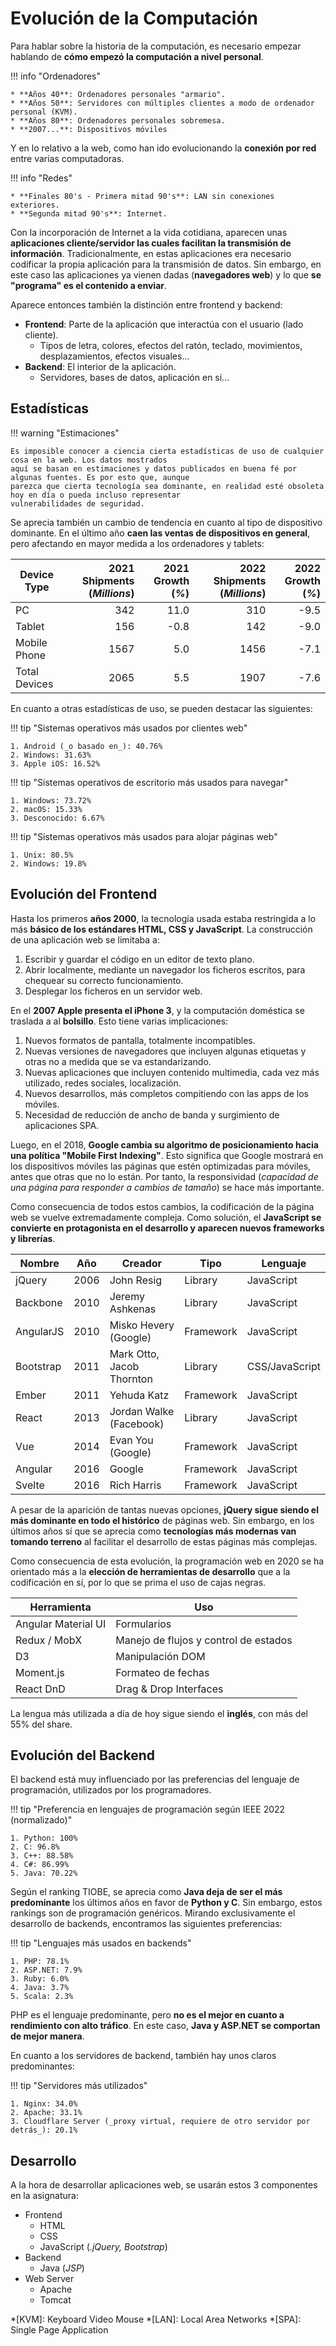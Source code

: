 # Evolución de la Computación

Para hablar sobre la historia de la computación, es necesario empezar hablando de **cómo empezó la
computación a nivel personal**.

!!! info "Ordenadores"

    * **Años 40**: Ordenadores personales "armario".
    * **Años 50**: Servidores con múltiples clientes a modo de ordenador personal (KVM).
    * **Años 80**: Ordenadores personales sobremesa.
    * **2007...**: Dispositivos móviles

Y en lo relativo a la web, como han ido evolucionando la **conexión por red** entre varias computadoras.

!!! info "Redes"

    * **Finales 80's - Primera mitad 90's**: LAN sin conexiones exteriores.
    * **Segunda mitad 90's**: Internet.

Con la incorporación de Internet a la vida cotidiana, aparecen unas **aplicaciones cliente/servidor
las cuales facilitan la transmisión de información**. Tradicionalmente, en estas aplicaciones era
necesario codificar la propia aplicación para la transmisión de datos. Sin embargo, en este caso las
aplicaciones ya vienen dadas (**navegadores web**) y lo que **se "programa" es el contenido a enviar**.

Aparece entonces también la distinción entre frontend y backend:

* **Frontend**: Parte de la aplicación que interactúa con el usuario (lado cliente).
    * Tipos de letra, colores, efectos del ratón, teclado, movimientos, desplazamientos, efectos visuales...
* **Backend**: El interior de la aplicación.
    * Servidores, bases de datos, aplicación en sí...

## Estadísticas

!!! warning "Estimaciones"

    Es imposible conocer a ciencia cierta estadísticas de uso de cualquier cosa en la web. Los datos mostrados
    aquí se basan en estimaciones y datos publicados en buena fé por algunas fuentes. Es por esto que, aunque
    parezca que cierta tecnología sea dominante, en realidad esté obsoleta hoy en día o pueda incluso representar
    vulnerabilidades de seguridad.

Se aprecia también un cambio de tendencia en cuanto al tipo de dispositivo dominante. En el último año
**caen las ventas de dispositivos en general**, pero afectando en mayor medida a los ordenadores y tablets:

| **Device Type** | **2021 Shipments (_Millions_)** | **2021 Growth (_%_)** | **2022 Shipments (_Millions_)** | **2022 Growth (_%_)** |
|-----------------|--------------------------------:|----------------------:|--------------------------------:|----------------------:|
| PC              |                             342 |                  11.0 |                             310 |                  -9.5 |
| Tablet          |                             156 |                  -0.8 |                             142 |                  -9.0 |
| Mobile Phone    |                            1567 |                   5.0 |                            1456 |                  -7.1 |
| Total Devices   |                            2065 |                   5.5 |                            1907 |                  -7.6 |

En cuanto a otras estadísticas de uso, se pueden destacar las siguientes:

!!! tip "Sistemas operativos más usados por clientes web"

    1. Android (_o basado en_): 40.76%
    2. Windows: 31.63%
    3. Apple iOS: 16.52%

!!! tip "Sistemas operativos de escritorio más usados para navegar"

    1. Windows: 73.72%
    2. macOS: 15.33%
    3. Desconocido: 6.67%

!!! tip "Sistemas operativos más usados para alojar páginas web"

    1. Unix: 80.5%
    2. Windows: 19.8%

## Evolución del Frontend

Hasta los primeros **años 2000**, la tecnología usada estaba restringida a lo más **básico de los estándares
HTML, CSS y JavaScript**. La construcción de una aplicación web se limitaba a:

1. Escribir y guardar el código en un editor de texto plano.
2. Abrir localmente, mediante un navegador los ficheros escritos, para chequear su correcto funcionamiento.
3. Desplegar los ficheros en un servidor web.

En el **2007 Apple presenta el iPhone 3**, y la computación doméstica se traslada a al **bolsillo**. Esto tiene varias
implicaciones:

1. Nuevos formatos de pantalla, totalmente incompatibles.
2. Nuevas versiones de navegadores que incluyen algunas etiquetas y otras no a medida que se va estandarizando.
3. Nuevas aplicaciones que incluyen contenido multimedia, cada vez más utilizado, redes sociales, localización.
4. Nuevos desarrollos, más completos compitiendo con las apps de los móviles.
5. Necesidad de reducción de ancho de banda y surgimiento de aplicaciones SPA.

Luego, en el 2018, **Google cambia su algoritmo de posicionamiento hacia una política "Mobile First Indexing"**.
Esto significa que Google mostrará en los dispositivos móviles las páginas que estén optimizadas para móviles, antes
que otras que no lo están. Por tanto, la responsividad (_capacidad de una página para responder a cambios de
tamaño_) se hace más importante.

Como consecuencia de todos estos cambios, la codificación de la página web se vuelve extremadamente compleja. Como
solución, el **JavaScript se convierte en protagonista en el desarrollo y aparecen nuevos frameworks y librerías**.

| **Nombre** | **Año** | **Creador**               | **Tipo**  | **Lenguaje**   |
|------------|---------|---------------------------|-----------|----------------|
| jQuery     | 2006    | John Resig                | Library   | JavaScript     |
| Backbone   | 2010    | Jeremy Ashkenas           | Library   | JavaScript     |
| AngularJS  | 2010    | Misko Hevery (Google)     | Framework | JavaScript     |
| Bootstrap  | 2011    | Mark Otto, Jacob Thornton | Library   | CSS/JavaScript |
| Ember      | 2011    | Yehuda Katz               | Framework | JavaScript     |
| React      | 2013    | Jordan Walke (Facebook)   | Library   | JavaScript     |
| Vue        | 2014    | Evan You (Google)         | Framework | JavaScript     |
| Angular    | 2016    | Google                    | Framework | JavaScript     |
| Svelte     | 2016    | Rich Harris               | Framework | JavaScript     |

A pesar de la aparición de tantas nuevas opciones, **jQuery sigue siendo el más dominante en todo el histórico** de
páginas web. Sin embargo, en los últimos años sí que se aprecia como **tecnologías más modernas van tomando terreno**
al facilitar el desarrollo de estas páginas más complejas.

Como consecuencia de esta evolución, la programación web en 2020 se ha orientado más a la **elección de
herramientas de desarrollo** que a la codificación en sí, por lo que se prima el uso de cajas negras.

| **Herramienta**     | **Uso**                               |
|---------------------|---------------------------------------|
| Angular Material UI | Formularios                           |
| Redux / MobX        | Manejo de flujos y control de estados |
| D3                  | Manipulación DOM                      |
| Moment.js           | Formateo de fechas                    |
| React DnD           | Drag & Drop Interfaces                |

La lengua más utilizada a día de hoy sigue siendo el **inglés**, con más del 55% del share.

## Evolución del Backend

El backend está muy influenciado por las preferencias del lenguaje de programación, utilizados por los
programadores.

!!! tip "Preferencia en lenguajes de programación según IEEE 2022 (normalizado)"

    1. Python: 100%
    2. C: 96.8%
    3. C++: 88.58%
    4. C#: 86.99%
    5. Java: 70.22%

Según el ranking TIOBE, se aprecia como **Java deja de ser el más predominante** los últimos años en favor de **Python
y C**. Sin embargo, estos rankings son de programación genéricos. Mirando exclusivamente el desarrollo de backends,
encontramos las siguientes preferencias:

!!! tip "Lenguajes más usados en backends"

    1. PHP: 78.1%
    2. ASP.NET: 7.9%
    3. Ruby: 6.0%
    4. Java: 3.7%
    5. Scala: 2.3%

PHP es el lenguaje predominante, pero **no es el mejor en cuanto a rendimiento con alto tráfico**. En este caso, **Java
y ASP.NET se comportan de mejor manera**.

En cuanto a los servidores de backend, también hay unos claros predominantes:

!!! tip "Servidores más utilizados"

    1. Nginx: 34.0%
    2. Apache: 33.1%
    3. Cloudflare Server (_proxy virtual, requiere de otro servidor por detrás_): 20.1%

## Desarrollo

A la hora de desarrollar aplicaciones web, se usarán estos 3 componentes en la asignatura:

* Frontend
  * HTML
  * CSS
  * JavaScript (_.jQuery, Bootstrap_)
* Backend
  * Java (_JSP_)
* Web Server
  * Apache
  * Tomcat


*[KVM]: Keyboard Video Mouse
*[LAN]: Local Area Networks
*[SPA]: Single Page Application

